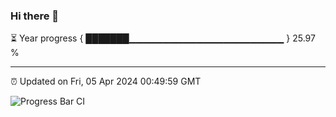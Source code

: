 ### Hi there 👋

⏳ Year progress { ███████▁▁▁▁▁▁▁▁▁▁▁▁▁▁▁▁▁▁▁▁▁▁▁ } 25.97 %

---

⏰ Updated on Fri, 05 Apr 2024 00:49:59 GMT

![Progress Bar CI](https://github.com/liununu/liununu/workflows/Progress%20Bar%20CI/badge.svg)
